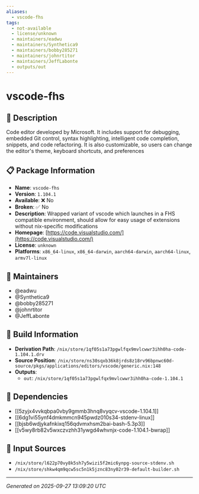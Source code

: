 ```yaml
---
aliases:
  - vscode-fhs
tags:
  - not-available
  - license/unknown
  - maintainers/eadwu
  - maintainers/Synthetica9
  - maintainers/bobby285271
  - maintainers/johnrtitor
  - maintainers/JeffLabonte
  - outputs/out
---
```


# vscode-fhs

## 📝 Description

Code editor developed by Microsoft. It includes support for debugging,
embedded Git control, syntax highlighting, intelligent code completion,
snippets, and code refactoring. It is also customizable, so users can
change the editor's theme, keyboard shortcuts, and preferences


## 📋 Package Information

- **Name**: `vscode-fhs`
- **Version**: `1.104.1`
- **Available**: ❌ No
- **Broken**: ✅ No
- **Description**: Wrapped variant of vscode which launches in a FHS compatible environment, should allow for easy usage of extensions without nix-specific modifications
- **Homepage**: [https://code.visualstudio.com/](https://code.visualstudio.com/)
- **License**: `unknown`
- **Platforms**: `x86_64-linux`, `x86_64-darwin`, `aarch64-darwin`, `aarch64-linux`, `armv7l-linux`
## 👥 Maintainers

- @eadwu
- @Synthetica9
- @bobby285271
- @johnrtitor
- @JeffLabonte


## 🔧 Build Information

- **Derivation Path**: `/nix/store/1qf05s1a73pgwlfqx9mvlcwwr3ihh0ha-code-1.104.1.drv`
- **Source Position**: `/nix/store/ns30sqxb36k8jrds8z18rv96bpnwc60d-source/pkgs/applications/editors/vscode/generic.nix:148`
- **Outputs**:
  - `out`:  `/nix/store/1qf05s1a73pgwlfqx9mvlcwwr3ihh0ha-code-1.104.1`

## 🔗 Dependencies

- [[5zyjx4vvkqbpa0vby9gmmb3hnq8vyqcv-vscode-1.104.1]]
- [[6dg1vi55ynf4dmkmmcn945pwdz010s34-stdenv-linux]]
- [[bjsb6wdjykafnkixq156qdvmxhsm2bai-bash-5.3p3]]
- [[v5wy8rb82v5wxczvzhh31ywgd4whvnjx-code-1.104.1-bwrap]]

## 📁 Input Sources

- `/nix/store/l622p70vy8k5sh7y5wizi5f2mic6ynpg-source-stdenv.sh`
- `/nix/store/shkw4qm9qcw5sc5n1k5jznc83ny02r39-default-builder.sh`

---
*Generated on 2025-09-27 13:09:20 UTC*
